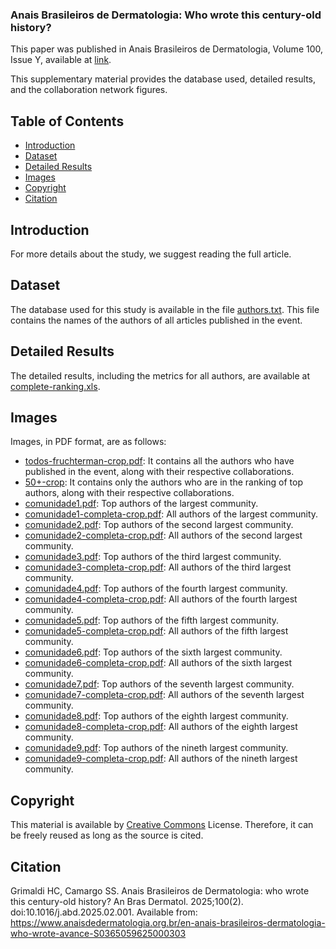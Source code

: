 ### Anais Brasileiros de Dermatologia: Who wrote this century-old history?

This paper was published in Anais Brasileiros de Dermatologia, Volume 100, Issue Y, available at [link](https://www.anaisdedermatologia.org.br/en-anais-brasileiros-dermatologia-who-wrote-avance-S0365059625000303).

This supplementary material provides the database used, detailed results, and the collaboration network figures.

## Table of Contents

- [Introduction](#Introduction)
- [Dataset](#Dataset)
- [Detailed Results](#Detailed-Results)
- [Images](#Images)
- [Copyright](#Copyright)
- [Citation](#Citation)

## Introduction

For more details about the study, we suggest reading the full article.

## Dataset

The database used for this study is available in the file [authors.txt](https://github.com/Sandrocamargo/publications/blob/main/abd25/autores.txt). This file contains the names of the authors of all articles published in the event.

## Detailed Results

The detailed results, including the metrics for all authors, are available at [complete-ranking.xls](https://github.com/Sandrocamargo/publications/blob/main/abd25/complete-ranking.xls). 

## Images

Images, in PDF format, are as follows:
- [todos-fruchterman-crop.pdf](https://github.com/Sandrocamargo/publications/blob/main/abd25/todos-fruchterman-crop.pdf): It contains all the authors who have published in the event, along with their respective collaborations.
- [50+-crop](https://github.com/Sandrocamargo/publications/blob/main/abd25/50+-crop.pdf): It contains only the authors who are in the ranking of top authors, along with their respective collaborations.
- [comunidade1.pdf](https://github.com/Sandrocamargo/publications/blob/main/abd25/comunidade1-crop.pdf): Top authors of the largest community.
- [comunidade1-completa-crop.pdf](https://github.com/Sandrocamargo/publications/blob/main/abd25/comunidade1-completa-crop.pdf): All authors of the largest community.
- [comunidade2.pdf](https://github.com/Sandrocamargo/publications/blob/main/abd25/comunidade2-crop.pdf): Top authors of the second largest community.
- [comunidade2-completa-crop.pdf](https://github.com/Sandrocamargo/publications/blob/main/abd25/comunidade2-completa-crop.pdf): All authors of the second largest community.
- [comunidade3.pdf](https://github.com/Sandrocamargo/publications/blob/main/abd25/comunidade3-crop.pdf): Top authors of the third largest community.
- [comunidade3-completa-crop.pdf](https://github.com/Sandrocamargo/publications/blob/main/abd25/comunidade3-completa-crop.pdf): All authors of the third largest community.
- [comunidade4.pdf](https://github.com/Sandrocamargo/publications/blob/main/abd25/comunidade4-crop.pdf): Top authors of the fourth largest community.
- [comunidade4-completa-crop.pdf](https://github.com/Sandrocamargo/publications/blob/main/abd25/comunidade4-completa-crop.pdf): All authors of the fourth largest community.
- [comunidade5.pdf](https://github.com/Sandrocamargo/publications/blob/main/abd25/comunidade5-crop.pdf): Top authors of the fifth largest community.
- [comunidade5-completa-crop.pdf](https://github.com/Sandrocamargo/publications/blob/main/abd25/comunidade5-completa-crop.pdf): All authors of the fifth largest community.
- [comunidade6.pdf](https://github.com/Sandrocamargo/publications/blob/main/abd25/comunidade6-crop.pdf): Top authors of the sixth largest community.
- [comunidade6-completa-crop.pdf](https://github.com/Sandrocamargo/publications/blob/main/abd25/comunidade6-completa-crop.pdf): All authors of the sixth largest community.
- [comunidade7.pdf](https://github.com/Sandrocamargo/publications/blob/main/abd25/comunidade7-crop.pdf): Top authors of the seventh largest community.
- [comunidade7-completa-crop.pdf](https://github.com/Sandrocamargo/publications/blob/main/abd25/comunidade7-completa-crop.pdf): All authors of the seventh largest community.
- [comunidade8.pdf](https://github.com/Sandrocamargo/publications/blob/main/abd25/comunidade8-crop.pdf): Top authors of the eighth largest community.
- [comunidade8-completa-crop.pdf](https://github.com/Sandrocamargo/publications/blob/main/abd25/comunidade8-completa-crop.pdf): All authors of the eighth largest community.
- [comunidade9.pdf](https://github.com/Sandrocamargo/publications/blob/main/abd25/comunidade9-crop.pdf): Top authors of the nineth largest community.
- [comunidade9-completa-crop.pdf](https://github.com/Sandrocamargo/publications/blob/main/abd25/comunidade9-completa-crop.pdf): All authors of the nineth largest community.



## Copyright

This material is available by [Creative Commons](https://creativecommons.org/licenses/by/3.0/) License. Therefore, it can be freely reused as long as the source is cited.

## Citation

Grimaldi HC, Camargo SS. Anais Brasileiros de Dermatologia: who wrote this century-old history? An Bras Dermatol. 2025;100(2). doi:10.1016/j.abd.2025.02.001. Available from: https://www.anaisdedermatologia.org.br/en-anais-brasileiros-dermatologia-who-wrote-avance-S0365059625000303
